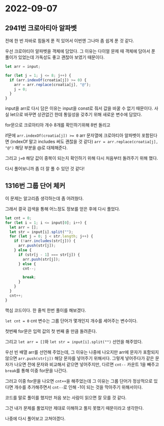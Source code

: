 # 2022-09-07

## 2941번 크로아티아 알파벳

전에 한 번 자바로 힘들게 푼 적 있어서 이번엔 그나마 좀 쉽게 푼 것 같다.

우선 크로아티아 알파벳을 객체에 담았다. 그 이유는 다이얼 문제 때 객체에 담아서 푼 풀이가 있었는데 가독성도 좋고 괜찮아 보였기 때문이다.

```js
let arr = input;

for (let j = 1; j <= 8; j++) {
  if (arr.indexOf(croatia[j]) >= 0) {
    arr = arr.replace(croatia[j], "@");
    j = 0;
  }
}
```

input을 arr로 다시 담은 이유는 input을 const로 줘서 값을 바꿀 수 없기 때문이다. 사실 let으로 바꾸면 상관없긴 한데 통일성을 갖추기 위해 새로운 변수에 담았다.

for문으로 크로아티아 개수 8개를 확인하기위해 8번 돌리고

if문에 `arr.indexOf(croatia[j]) >= 0` arr 문자열에 크로아티아 알파벳이 포함된다면 (indexOf 말고 includes 써도 괜찮을 것 같다) `arr = arr.replace(croatia[j], "@")` 해당 부분을 @로 대체해준다.

그리고 `j=0` 해당 값이 중복이 되는지 확인하기 위해 다시 처음부터 돌려주기 위해 했다.

다시 풀어보니까 좀 더 잘 풀 수 있던 것 같다!

## 1316번 그룹 단어 체커

이 문제는 알고리즘 생각하는데 좀 어려웠다.

그래서 결국 검색을 통해 어느정도 정보를 얻은 후에 다시 풀었다.

```js
let cnt = 0;
for (let i = 1; i <= input[0]; i++) {
  let arr = [];
  let str = input[i].split("");
  for (let j = 0; j < str.length; j++) {
    if (!arr.includes(str[j])) {
      arr.push(str[j]);
    } else {
      if (str[j - 1] === str[j]) {
        arr.push(str[j]);
      } else {
        cnt--;

        break;
      }
    }
  }
  cnt++;
}
```

핵심 코드이다. 한 줄씩 한번 풀이를 해보겠다.

`let cnt = 0` cnt 변수는 그룹 단어가 몇개인지 개수를 세어주는 변수이다.

첫번째 for문은 입력 값의 첫 번째 줄 만큼 돌려준다.

그리고 `let arr = []`와 `let str = input[i].split("")` 선언을 해주었다.

우선 빈 배열 arr를 선언해 주었는데, 그 이유는 나중에 나오지만 arr에 문자가 포함되지 않으면 `arr.push(str[j])` 해당 문자를 넣어주기 위해서다. 그렇게 넣어주다가 같은 문자가 나오면 전에 문자와 비교해서 같으면 넣어주지만, 다르면 `cnt--` 카운트 1을 빼주고 `break`를 통해 이중 for문을 나간다.

그러고 이중 for문을 나오면 `cnt++`을 해주었는데 그 이유는 그룹 단어가 정상적으로 있다면 개수를 추가해주면서 `cnt--`로 인해 -1이 되는 것을 막아주기 위해서이다.

코드를 말로 풀이를 했지만 처음 보는 사람이 읽으면 잘 모를 것 같다.

그건 내가 문제를 풀었지만 제대로 이해하고 풀지 못했기 때문이라고 생각한다.

나중에 다시 풀어보고 고쳐야겠다.

